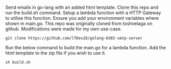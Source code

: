 Send emails in go-lang with an added html template. Clone this repo and run the build.sh command. Setup a lambda function with a HTTP Gateway to utilise this function. Ensure you add your environment variables where shown in main.go.
This repo was originally cloned from toshvelaga on github. Modifications were made for my own use-case.

```
git clone https://github.com/lfDev28/golang-O365-smtp-server
```

Run the below command to build the main.go for a lambda function. Add the html template to the zip file if you wish to use it.

```
sh build.sh
```
